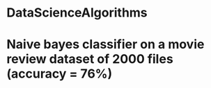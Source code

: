 # DataScienceAlgorithms
# Naive bayes classifier on a movie review dataset of 2000 files (accuracy = 76%)
